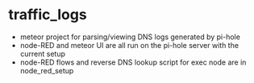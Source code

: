 # traffic_logs

- meteor project for parsing/viewing DNS logs generated by pi-hole
- node-RED and meteor UI are all run on the pi-hole server with the current setup
- node-RED flows and reverse DNS lookup script for exec node are in node_red_setup
